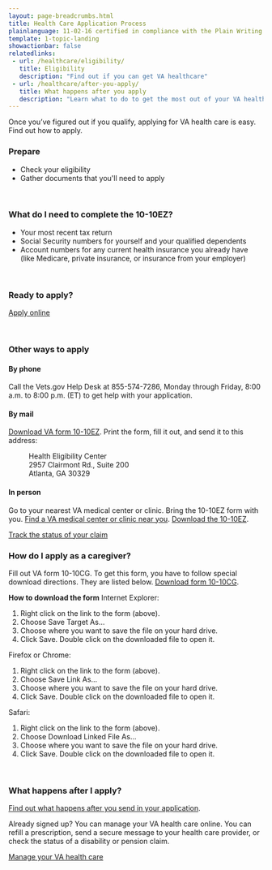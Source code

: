 ```yaml
---
layout: page-breadcrumbs.html
title: Health Care Application Process
plainlanguage: 11-02-16 certified in compliance with the Plain Writing Act
template: 1-topic-landing
showactionbar: false
relatedlinks:
 - url: /healthcare/eligibility/
   title: Eligibility
   description: "Find out if you can get VA healthcare"
 - url: /healthcare/after-you-apply/
   title: What happens after you apply
   description: "Learn what to do to get the most out of your VA health care"
---
```


Once you’ve figured out if you qualify, applying for VA health care is easy. Find out how to apply.

### Prepare
- Check your eligibility
- Gather documents that you'll need to apply

<div markdown="0"><br></div>

<div class="call-out" markdown="1">

### What do I need to complete the 10-10EZ?

- Your most recent tax return
- Social Security numbers for yourself and your qualified dependents
- Account numbers for any current health insurance you already have (like Medicare, private insurance, or insurance from your employer)

</div>

<div markdown="0"><br></div>

### Ready to apply?

<a class="usa-button-primary va-button-primary" href="/healthcare/apply/application/introduction">Apply online</a>

<div markdown="0"><br></div>

### Other ways to apply

#### By phone

Call the Vets.gov Help Desk at 855-574-7286, Monday through Friday, 8:00 a.m. to 8:00 p.m. (ET) to get help with your application.

#### By mail

[Download VA form 10-10EZ](http://www.va.gov/vaforms/medical/pdf/1010EZ-fillable.pdf). Print the form, fill it out, and send it to this address:

<dl class="va-address-block">
<dd>Health Eligibility Center</dd>
<dd>2957 Clairmont Rd., Suite 200</dd>
<dd>Atlanta, GA 30329</dd>
</dl>

#### In person

Go to your nearest VA medical center or clinic. Bring the 10-10EZ form with you.
[Find a VA medical center or clinic near you](/facilities).
[Download the 10-10EZ](http://www.va.gov/vaforms/medical/pdf/1010EZ-fillable.pdf).

<a class="usa-button-primary" href="http://www.google.com">Track the status of your claim</a>

### How do I apply as a caregiver?

Fill out VA form 10-10CG. To get this form, you have to follow special download directions.  They are listed below. 
[Download form 10-10CG](/healthcare/forms/vha-10-10CG.pdf). 

**How to download the form**
Internet Explorer:
1. Right click on the link to the form (above).
2. Choose Save Target As...
3. Choose where you want to save the file on your hard drive.
4. Click Save.
Double click on the downloaded file to open it.

Firefox or Chrome:
1. Right click on the link to the form (above).
2. Choose Save Link As...
3. Choose where you want to save the file on your hard drive.
4. Click Save.
Double click on the downloaded file to open it.

Safari:
1. Right click on the link to the form (above).
2. Choose Download Linked File As...
3. Choose where you want to save the file on your hard drive.
4. Click Save.
Double click on the downloaded file to open it.

<div markdown="0"><br></div>

### What happens after I apply?

[Find out what happens after you send in your application](/healthcare/after-you-apply).

Already signed up? You can manage your VA health care online. You can refill a prescription, send a secure message to your health care provider, or check the status of a disability or pension claim. 

<a class="usa-button-primary" href="/healthcare">Manage your VA health care</a>

<div markdown="0"><br></div>
